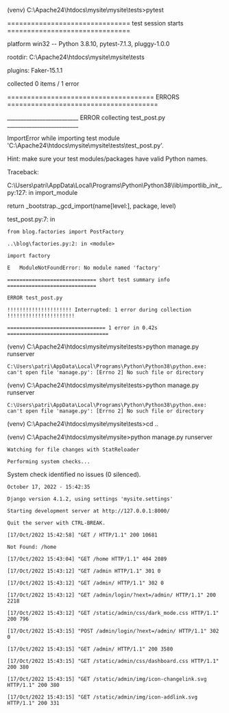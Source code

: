 (venv) C:\Apache24\htdocs\mysite\mysite\tests>pytest

=============================== test session starts ===============================

platform win32 -- Python 3.8.10, pytest-7.1.3, pluggy-1.0.0

rootdir: C:\Apache24\htdocs\mysite\mysite\tests

plugins: Faker-15.1.1

collected 0 items / 1 error

===================================== ERRORS ======================================

__________________________ ERROR collecting test_post.py __________________________

ImportError while importing test module 'C:\Apache24\htdocs\mysite\mysite\tests\test_post.py'.

Hint: make sure your test modules/packages have valid Python names.

Traceback:

C:\Users\patri\AppData\Local\Programs\Python\Python38\lib\importlib\__init__.py:127: in import_module

return _bootstrap._gcd_import(name[level:], package, level)

test_post.py:7: in <module>

    from blog.factories import PostFactory

    ..\blog\factories.py:2: in <module>
    
    import factory

    E   ModuleNotFoundError: No module named 'factory'

    ============================= short test summary info =============================

    ERROR test_post.py

    !!!!!!!!!!!!!!!!!!!!! Interrupted: 1 error during collection !!!!!!!!!!!!!!!!!!!!!!

    ================================ 1 error in 0.42s =================================

(venv) C:\Apache24\htdocs\mysite\mysite\tests>python manage.py runserver

    C:\Users\patri\AppData\Local\Programs\Python\Python38\python.exe: can't open file 'manage.py': [Errno 2] No such file or directory

(venv) C:\Apache24\htdocs\mysite\mysite\tests>python manage.py runserver

    C:\Users\patri\AppData\Local\Programs\Python\Python38\python.exe: can't open file 'manage.py': [Errno 2] No such file or directory

(venv) C:\Apache24\htdocs\mysite\mysite\tests>cd ..

    
(venv) C:\Apache24\htdocs\mysite\mysite>python manage.py runserver

    Watching for file changes with StatReloader

    Performing system checks...

System check identified no issues (0 silenced).

    October 17, 2022 - 15:42:35

    Django version 4.1.2, using settings 'mysite.settings'

    Starting development server at http://127.0.0.1:8000/

    Quit the server with CTRL-BREAK.

    [17/Oct/2022 15:42:58] "GET / HTTP/1.1" 200 10681

    Not Found: /home

    [17/Oct/2022 15:43:04] "GET /home HTTP/1.1" 404 2089

    [17/Oct/2022 15:43:12] "GET /admin HTTP/1.1" 301 0

    [17/Oct/2022 15:43:12] "GET /admin/ HTTP/1.1" 302 0

    [17/Oct/2022 15:43:12] "GET /admin/login/?next=/admin/ HTTP/1.1" 200 2218

    [17/Oct/2022 15:43:12] "GET /static/admin/css/dark_mode.css HTTP/1.1" 200 796

    [17/Oct/2022 15:43:15] "POST /admin/login/?next=/admin/ HTTP/1.1" 302 0

    [17/Oct/2022 15:43:15] "GET /admin/ HTTP/1.1" 200 3580

    [17/Oct/2022 15:43:15] "GET /static/admin/css/dashboard.css HTTP/1.1" 200 380

    [17/Oct/2022 15:43:15] "GET /static/admin/img/icon-changelink.svg HTTP/1.1" 200 380

    [17/Oct/2022 15:43:15] "GET /static/admin/img/icon-addlink.svg HTTP/1.1" 200 331
